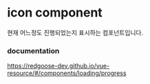 # icon component

현재 어느정도 진행되었는지 표시하는 컴포넌트입니다.

### documentation

https://redgoose-dev.github.io/vue-resource/#/components/loading/progress
